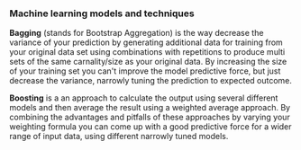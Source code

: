 ### Machine learning models and techniques

**Bagging** (stands for Bootstrap Aggregation) is the way decrease the variance of your prediction by generating additional 
data for training from your original data set using combinations with repetitions to produce multi sets of the same 
carnality/size as your original data. By increasing the size of your training set you can't improve the model predictive 
force, but just decrease the variance, narrowly tuning the prediction to expected outcome.

**Boosting** is a an approach to calculate the output using several different models and then average the result using a weighted average approach. By combining the advantages and pitfalls of these approaches by varying your weighting formula you can come up with a good predictive force for a wider range of input data, using different narrowly tuned models.
